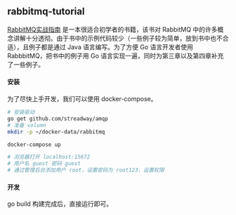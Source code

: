 ## rabbitmq-tutorial

[RabbitMQ实战指南](https://book.douban.com/subject/27591386/) 是一本很适合初学者的书籍，该书对 RabbitMQ 中的许多概念讲解十分透彻。由于书中的示例代码较少（一些例子较为简单，放到书中也不合适），且例子都是通过 Java 语言编写。为了方便 Go 语言开发者使用 RabbbitMQ，把书中的例子用 Go 语言实现一遍，同时为第三章以及第四章补充了一些例子。

#### 安装

为了尽快上手开发，我们可以使用 docker-compose。

```bash
# 安装驱动
go get github.com/streadway/amqp 
# 准备 volumn
mkdir -p ~/docker-data/rabbitmq

docker-compose up

# 浏览器打开 localhost:15672
# 用户名 guest 密码 guest
# 通过管理后台添加用户 root，设置密码为 root123，设置权限
```

#### 开发

go build 构建完成后，直接运行即可。
